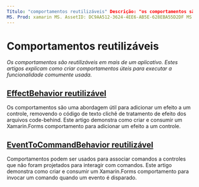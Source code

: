 ```yaml
---
Título: "comportamentos reutilizáveis" Descrição: "os comportamentos são reutilizáveis em mais de um aplicativo. Estes artigos explicam como criar comportamentos úteis para executar a funcionalidade comumente usada. "
MS. Prod: xamarin MS. AssetID: DC9AA512-3624-4EE6-AB5E-628EBA55D2DF MS. Technology: xamarin-Forms autor: davidbritch MS. Author: dabritch MS. Date: 04/06/2016 no-loc: [ Xamarin.Forms , Xamarin.Essentials ]
---
```


# <a name="reusable-behaviors"></a>Comportamentos reutilizáveis

_Os comportamentos são reutilizáveis em mais de um aplicativo. Estes artigos explicam como criar comportamentos úteis para executar a funcionalidade comumente usada._

## <a name="reusable-effectbehavior"></a>[EffectBehavior reutilizável](effect-behavior.md)

Os comportamentos são uma abordagem útil para adicionar um efeito a um controle, removendo o código de texto clichê de tratamento de efeito dos arquivos code-behind. Este artigo demonstra como criar e consumir um Xamarin.Forms comportamento para adicionar um efeito a um controle.

## <a name="reusable-eventtocommandbehavior"></a>[EventToCommandBehavior reutilizável](event-to-command-behavior.md)

Comportamentos podem ser usados para associar comandos a controles que não foram projetados para interagir com comandos. Este artigo demonstra como criar e consumir um Xamarin.Forms comportamento para invocar um comando quando um evento é disparado.
